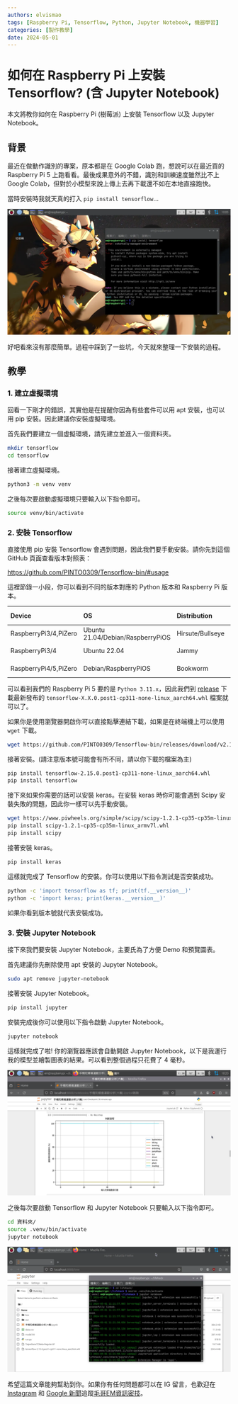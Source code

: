 ```yaml
---
authors: elvismao
tags: [Raspberry Pi, Tensorflow, Python, Jupyter Notebook, 機器學習]
categories: [製作教學]
date: 2024-05-01
---
```


# 如何在 Raspberry Pi 上安裝 Tensorflow? (含 Jupyter Notebook)

本文將教你如何在 Raspberry Pi (樹莓派) 上安裝 Tensorflow 以及 Jupyter Notebook。



## 背景

最近在做動作識別的專案，原本都是在 Google Colab 跑，想說可以在最近買的 Raspberry Pi 5 上跑看看。最後成果意外的不錯，識別和訓練速度雖然比不上 Google Colab，但對於小模型來說上傳上去再下載還不如在本地直接跑快。

當時安裝時我就天真的打入 `pip install tensorflow`...

![](try.webp)

好吧看來沒有那麼簡單。過程中踩到了一些坑，今天就來整理一下安裝的過程。

## 教學

### 1. 建立虛擬環境

回看一下剛才的錯誤，其實他是在提醒你因為有些套件可以用 apt 安裝，也可以用 pip 安裝。因此建議你安裝虛擬環境。

首先我們要建立一個虛擬環境，請先建立並進入一個資料夾。

```bash
mkdir tensorflow
cd tensorflow
```

接著建立虛擬環境。

```bash
python3 -m venv venv
```

之後每次要啟動虛擬環境只要輸入以下指令即可。

```bash
source venv/bin/activate
```

### 2. 安裝 Tensorflow

直接使用 pip 安裝 Tensorflow 會遇到問題，因此我們要手動安裝。請你先到這個 GitHub 頁面查看版本對照表：

<https://github.com/PINTO0309/Tensorflow-bin/#usage>

這裡節錄一小段，你可以看到不同的版本對應的 Python 版本和 Raspberry Pi 版本。

| Device                | OS                                | Distribution     | Architecture    | Python ver | Note                       |
| :-------------------- | :-------------------------------- | :--------------- | :-------------- | :--------- | :------------------------- |
| RaspberryPi3/4,PiZero | Ubuntu 21.04/Debian/RaspberryPiOS | Hirsute/Bullseye | aarch64 / armv8 | 3.9.x      | 64bit, glibc2.33/glibc2.31 |
| RaspberryPi3/4        | Ubuntu 22.04                      | Jammy            | aarch64 / armv8 | 3.10.x     | 64bit, glibc2.35           |
| RaspberryPi4/5,PiZero | Debian/RaspberryPiOS              | Bookworm         | aarch64 / armv8 | 3.11.x     | 64bit, glibc2.36           |

可以看到我們的 Raspberry Pi 5 要的是 `Python 3.11.x`，因此我們到 [release](https://github.com/PINTO0309/Tensorflow-bin/releases/) 下載最新發布的 `tensorflow-X.X.0.post1-cp311-none-linux_aarch64.whl` 檔案就可以了。

如果你是使用瀏覽器開啟你可以直接點擊連結下載，如果是在終端機上可以使用 `wget` 下載。

```bash
wget https://github.com/PINTO0309/Tensorflow-bin/releases/download/v2.15.0.post1/tensorflow-2.15.0.post1-cp311-none-linux_aarch64.whl
```

接著安裝。(請注意版本號可能會有所不同，請以你下載的檔案為主)

```bash
pip install tensorflow-2.15.0.post1-cp311-none-linux_aarch64.whl
pip install tensorflow
```

接下來如果你需要的話可以安裝 keras。在安裝 keras 時你可能會遇到 Scipy 安裝失敗的問題，因此你一樣可以先手動安裝。

```bash
wget https://www.piwheels.org/simple/scipy/scipy-1.2.1-cp35-cp35m-linux_armv7l.whl
pip install scipy-1.2.1-cp35-cp35m-linux_armv7l.whl
pip install scipy
```

接著安裝 keras。

```bash
pip install keras
```

這樣就完成了 Tensorflow 的安裝。你可以使用以下指令測試是否安裝成功。

```bash
python -c 'import tensorflow as tf; print(tf.__version__)'
python -c 'import keras; print(keras.__version__)'
```

如果你看到版本號就代表安裝成功。

### 3. 安裝 Jupyter Notebook

接下來我們要安裝 Jupyter Notebook，主要氏為了方便 Demo 和預覽圖表。

首先建議你先刪除使用 apt 安裝的 Jupyter Notebook。

```bash
sudo apt remove jupyter-notebook
```

接著安裝 Jupyter Notebook。

```bash
pip install jupyter
```

安裝完成後你可以使用以下指令啟動 Jupyter Notebook。

```bash
jupyter notebook
```

這樣就完成了啦! 你的瀏覽器應該會自動開啟 Jupyter Notebook，以下是我運行我的模型並繪製圖表的結果。可以看到整個過程只花費了 4 毫秒。

![](result.png)

之後每次要啟動 Tensorflow 和 Jupyter Notebook 只要輸入以下指令即可。

```bash
cd 資料夾/
source .venv/bin/activate
jupyter notebook
```

![](open.webp)

希望這篇文章能夠幫助到你。如果你有任何問題都可以在 IG 留言，也歡迎在 [Instagram](https://www.instagram.com/em.tec.blog) 和 [Google 新聞](https://news.google.com/publications/CAAqBwgKMKXLvgswsubVAw?ceid=TW:zh-Hant&oc=3)追蹤[毛哥EM資訊密技](https://em-tec.github.io/)。
